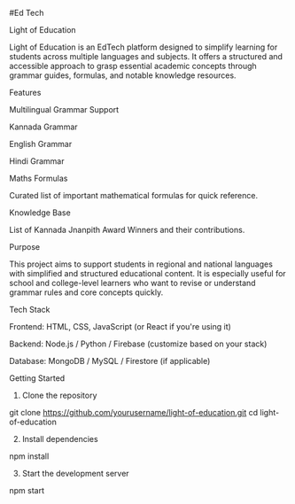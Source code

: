 #Ed Tech

Light of Education

Light of Education is an EdTech platform designed to simplify learning for students across multiple languages and subjects. It offers a structured and accessible approach to grasp essential academic concepts through grammar guides, formulas, and notable knowledge resources.

Features

Multilingual Grammar Support

Kannada Grammar

English Grammar

Hindi Grammar


Maths Formulas

Curated list of important mathematical formulas for quick reference.


Knowledge Base

List of Kannada Jnanpith Award Winners and their contributions.



Purpose

This project aims to support students in regional and national languages with simplified and structured educational content. It is especially useful for school and college-level learners who want to revise or understand grammar rules and core concepts quickly.

Tech Stack

Frontend: HTML, CSS, JavaScript (or React if you're using it)

Backend: Node.js / Python / Firebase (customize based on your stack)

Database: MongoDB / MySQL / Firestore (if applicable)


Getting Started

1. Clone the repository

git clone https://github.com/yourusername/light-of-education.git
cd light-of-education


2. Install dependencies

npm install


3. Start the development server

npm start

